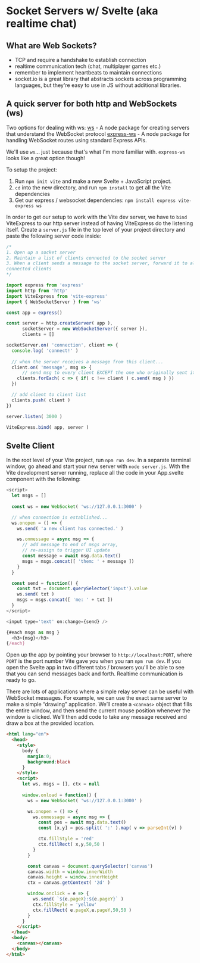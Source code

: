 # Socket Servers w/ Svelte (aka realtime chat)

## What are Web Sockets?
- TCP and require a handshake to establish connection
- realtime communication tech (chat, multiplayer games etc.)
- remember to implement heartbeats to maintain connections
- socket.io is a great library that abstracts sockets across programming languages, but they're easy to use in JS without additional libraries.

## A quick server for both http and WebSockets (ws)

Two options for dealing with ws:
[ws](https://www.npmjs.com/package/ws) - A node package for creating servers that understand the WebSocket protocol
[express-ws](https://www.npmjs.com/package/express-ws) - A node package for handling WebSocket routes using standard
Express APIs. 

We'll use `ws`... just because that's what I'm more familiar with. `express-ws` looks like a great option though!

To setup the project:
1. Run `npm init vite` and make a new Svelte + JavaScript project.
2. `cd` into the new directory, and run `npm install` to get all the Vite dependencies
3. Get our express / websocket dependencies: `npm install express vite-express ws`

In order to get our setup to work with the Vite dev server, we have to `bind` ViteExpress to our http server instead
of having ViteExpress do the listening itself. Create a `server.js` file in the top level of your project directory and paste
the following server code inside:

```js
/* 
1. Open up a socket server
2. Maintain a list of clients connected to the socket server
3. When a client sends a message to the socket server, forward it to all
connected clients
*/

import express from 'express'
import http from 'http'
import ViteExpress from 'vite-express'
import { WebSocketServer } from 'ws'

const app = express()

const server = http.createServer( app ),
      socketServer = new WebSocketServer({ server }),
      clients = []

socketServer.on( 'connection', client => {
  console.log( 'connect!' )
    
  // when the server receives a message from this client...
  client.on( 'message', msg => {
	  // send msg to every client EXCEPT the one who originally sent it
    clients.forEach( c => { if( c !== client ) c.send( msg ) })
  })

  // add client to client list
  clients.push( client )
})

server.listen( 3000 )

ViteExpress.bind( app, server )
```

## Svelte Client
In the root level of your Vite project, run `npm run dev`. In a separate terminal window, go ahead and start your new server with `node server.js`. With the Vite development server running, replace all the code in your App.svelte component with the following:

```js
<script>
  let msgs = []
      
  const ws = new WebSocket( 'ws://127.0.0.1:3000' )

  // when connection is established...
  ws.onopen = () => {
    ws.send( 'a new client has connected.' )

    ws.onmessage = async msg => {
      // add message to end of msgs array,
      // re-assign to trigger UI update
      const message = await msg.data.text()
      msgs = msgs.concat([ 'them: ' + message ])
    }
  }

  const send = function() {
    const txt = document.querySelector('input').value
    ws.send( txt )
    msgs = msgs.concat([ 'me: ' + txt ])
  }
</script>

<input type='text' on:change={send} />

{#each msgs as msg }
  <h3>{msg}</h3>
{/each}
```

Open up the app by pointing your browser to `http://localhost:PORT`, where `PORT` is the port number Vite gave you when you ran `npm run dev`. If you open the Svelte app in two different tabs / browsers you'll be able to see that you can send messages back and forth. Realtime communication is ready to go.

There are lots of applications where a simple relay server can be useful with WebSocket messages. For example, we can use the exact same 
server to make a simple “drawing” application. We’ll create a `<canvas>` object that fills the entire window, and then send the current 
mouse position whenever the window is clicked. We’ll then add code to take any message received and draw a box at the provided location.

```html
<html lang="en">
  <head>
    <style>
      body { 
        margin:0; 
        background:black 
      } 
    </style>
    <script>
      let ws, msgs = [], ctx = null
      
      window.onload = function() {
        ws = new WebSocket( 'ws://127.0.0.1:3000' )

        ws.onopen = () => {
          ws.onmessage = async msg => {
            const pos = await msg.data.text()
            const [x,y] = pos.split( ':' ).map( v => parseInt(v) )

            ctx.fillStyle = 'red'
            ctx.fillRect( x,y,50,50 )
          }
        }

        const canvas = document.querySelector('canvas')
        canvas.width = window.innerWidth
        canvas.height = window.innerHeight
        ctx = canvas.getContext( '2d' )

        window.onclick = e => {
          ws.send( `${e.pageX}:${e.pageY}` )
          ctx.fillStyle = 'yellow'
          ctx.fillRect( e.pageX,e.pageY,50,50 )
        }
      }
    </script>
  </head>
  <body>
    <canvas></canvas>
  </body>
</html>
```
